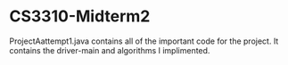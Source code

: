 # CS3310-Midterm2
ProjectAattempt1.java contains all of the important code for the project. It contains the driver-main and algorithms I implimented. 
